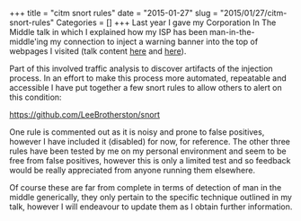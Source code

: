 +++
title = "citm snort rules"
date = "2015-01-27"
slug = "2015/01/27/citm-snort-rules"
Categories = []
+++
Last year I gave my Corporation In The Middle talk in which I explained how my ISP has been man-in-the-middle'ing my connection to inject a warning banner into the top of webpages I visited (talk content <a href="blog.squarelemon.com/blog/2014/10/29/corporation-in-the-middle/">here</a> and <a href="http://blog.squarelemon.com/blog/2014/12/29/bsides-toronto-video-and-slides/">here</a>).

Part of this involved traffic analysis to discover artifacts of the injection process.  In an effort to make this process more automated, repeatable and accessible I have put together a few snort rules to allow others to alert on this condition:<br />

<a href="https://github.com/LeeBrotherston/snort">https://github.com/LeeBrotherston/snort</a><br />

One rule is commented out as it is noisy and prone to false positives, however I have included it (disabled) for now, for reference.  The other three rules have been tested by me on my personal environment and seem to be free from false positives, however this is only a limited test and so feedback would be really appreciated from anyone running them elsewhere.<br />

Of course these are far from complete in terms of detection of man in the middle generically, they only pertain to the specific technique outlined in my talk, however I will endeavour to update them as I obtain further information.
